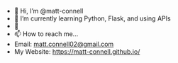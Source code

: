 - 👋 Hi, I’m @matt-connell
- 🌱 I’m currently learning Python, Flask, and using APIs
- 💎 
- 📫 How to reach me...
- Email: matt.connell02@gmail.com
- My Website: https://matt-connell.github.io/


